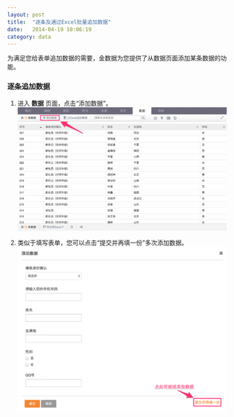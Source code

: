 ```yaml
---
layout: post
title:  "逐条及通过Excel批量追加数据"
date:   2014-04-19 10:06:19
category: data
---
```


为满足您给表单追加数据的需要，金数据为您提供了从数据页面添加某条数据的功能。

### 逐条追加数据

1. 进入 **数据** 页面，点击“添加数据”。
	![](/images/add-data-1.png)

2. 类似于填写表单，您可以点击“提交并再填一份”多次添加数据。
	![](/images/add-data-2.png)
